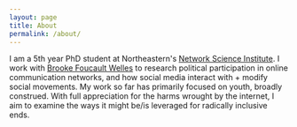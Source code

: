 ```yaml
---
layout: page
title: About
permalink: /about/
---
```


I am a 5th year PhD student at Northeastern's [Network Science Institute](https://www.networkscienceinstitute.org/). I work with [Brooke Foucault Welles](http://brooke-welles.squarespace.com/) to research political participation in online communication networks, and how social media interact with + modify social movements. My work so far has primarily focused on youth, broadly construed. With full appreciation for the harms wrought by the internet, I aim to examine the ways it might be/is leveraged for radically inclusive ends. 

